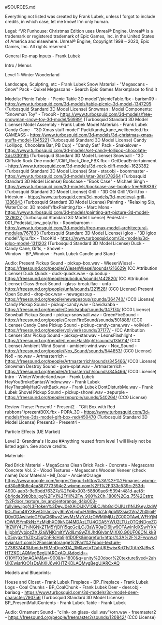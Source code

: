 #SOURCES.md

Everything not listed was created by Frank Lubek, unless I forgot to include credits, in which case, let me know!
I'm only human.

Legal: “VR Funhouse: Christmas Edition uses Unreal® Engine. Unreal® is a trademark or registered trademark of Epic Games, Inc. in the United States of America and elsewhere.
Unreal® Engine, Copyright 1998 – 2020, Epic Games, Inc. All rights reserved.”


General
Re-map Inputs - Frank Lubek



Intro / Menus



Level 1: Winter Wonderland

Landscape, Sculpting, etc - Frank Lubek
Snow Material - "Megascans - Snow" Pack - Quixel Megascans - Search Epic Games Marketplace to find it

Models:
Picnic Table - "Picnic Table 3D model"/picnicTable.fbx - barism09 - https://www.turbosquid.com/3d-models/table-picnic-3d-model-1347295 (Turbosquid Standard 3D Model License)
Snowman :
	Model Components: "Snowman Toy" - TroopR - https://www.turbosquid.com/3d-models/free-snowman-snow-toy-3d-model/569891 (Turbosquid Standard 3D Model License)
	Model Assembly - Frank Lubek
	Model Materials - Frank Lubek
Candy Cane - "3D Xmas stuff model" Pack/kandy_kane_wellbended.fbx - GAMEASS - https://www.turbosquid.com/3d-models/3d-christmas-xmas-stuffs-model-1345221 (Turbosquid Standard 3D Model License)
Candy (Lollipop, Chocolate Bar, PB Cup) - "Candy Set" Pack - Snakelover - https://www.turbosquid.com/3d-models/set-candy-lollipop-chocolate-3ds/330185 (Turbosquid Standard 3D Model License)
Snowball - "3D Cliffside Rock One model"/Cliff_Rock_One_FBX.fbx - GetDeadEntertainment - https://www.turbosquid.com/3d-models/3d-rock-cliff-model-1623382 (Turbosquid Standard 3D Model License)
Star - star.obj - boommaster - https://www.turbosquid.com/3d-models/star-3ds/378264 (Turbosquid Standard 3D Model License)
Bookcase - "Book Case" - Michael Singh - https://www.turbosquid.com/3d-models/bookcase-ase-books-free/688367 (Turbosquid Standard 3D Model License)
Grill - "3D Old Grill"/Grill.fbx - Iridesium - https://www.turbosquid.com/3d-models/3d-medieval-grill-1386043 (Turbosquid Standard 3D Model License)
Painting - "Relaxing Sip, WaterColor. 3D model"/fbxPainting.fbx - Marc Mons - https://www.turbosquid.com/3d-models/painting-art-picture-3d-model-1279027 (Turbosquid Standard 3D Model License)
Pedestal - 001_Pedestal_low_poly.fbx - Roombaroom - https://www.turbosquid.com/3d-models/free-max-model-architectural-modules/767833 (Turbosquid Standard 3D Model License)
Igloo - "3D Igloo model"/iglu.fbx - TacoKid - https://www.turbosquid.com/3d-models/3d-igloo-model-1311202 (Turbosquid Standard 3D Model License)
Duck - 
Candy Cane, Gifts, -
Shovel -  
Window - BP_Window - Frank Lubek
Candle and Stand - 



Audio:
Present Pickup Sound - pickup-box.wav - WiesenWiesel - https://freesound.org/people/WiesenWiesel/sounds/216629/ (CC Attribution License)
Duck Quack - duck-quack.wav - qubodup - https://freesound.org/people/qubodup/sounds/442820/ (CC Attribution License)
Glass Break Sound - glass-break.flac - unfa - https://freesound.org/people/unfa/sounds/221528/ (CC0 License)
Present Open Sound - drop-box.wav - newagesoup - https://freesound.org/people/newagesoup/sounds/364740/ (CC0 License)
Candy Pickup Sound - pickup-candy.wav - Davidsraba - https://freesound.org/people/Davidsraba/sounds/347174/ (CC0 License)
Snowball Pickup Sound - pickup-snowball.wav - GreenFireSound - https://freesound.org/people/GreenFireSound/sounds/501888/ (CC0 License)
Candy Cane Pickup Sound - pickup-candy-cane.wav - volivieri - https://freesound.org/people/volivieri/sounds/37177/ - (CC Attribution License)
Star Pickup Sound - pickup-star.wav - LeonsFlashlight - https://freesound.org/people/LeonsFlashlight/sounds/135014/ (CC0 License)
Ambient Wind Sound - ambient-wind.wav - Nox_Sound - https://freesound.org/people/Nox_Sound/sounds/544853/ (CC0 License)
No!! - no.wav - Artmasterrich - https://freesound.org/people/Artmasterrich/sounds/345466/ (CC0 License)
Snowman Destroy Sound - gore-splat.wav - Artmasterrich - https://freesound.org/people/Artmasterrich/sounds/345466/ (CC0 License)
Intro - WinterWonderland.wav - Frank Lubek
HeyYouBrokeSantasWindow.wav - Frank Lubek
HeyThatsMyHatGiveItBack.wav - Frank Lubek
DontDisturbMe.wav - Frank Lubek
Shovel Pickup Sound - pickup-shovel.wav - zepurple - https://freesound.org/people/zepurple/sounds/540264/ (CC0 License)



Review These:
Present1 - 
Present2 - "Gift Box with Red rubbons"/prezentBOX.fbx - POPA_3D - https://www.turbosquid.com/3d-models/free-3ds-model-gift-box-red/450470 (Turbosquid Standard 3D Model License)
Present3 - 
Present4 - 

Particle Effects (UE Market)




Level 2: Grandma's House
#Anything reused from level 1 will likely not be listed again. See above credits.

Materials:

Red Brick Material - MegaScans Clean Brick Pack - 
Concrete - Megascans Concrete Vol. 2 - 
Wood Textures - Megascans Wooden Veneer (check name)
Door Material - MI_Door - AncientOrange https://www.google.com/imgres?imgurl=https%3A%2F%2Fimages-wixmp-ed30a86b8c4ca887773594c2.wixmp.com%2Ff%2F333c539c-253d-4900-aab3-9e9bdd76327a%2Fd4ix003-58809ae6-5394-481d-aef8-8b4cde39b0bb.jpg%2Fv1%2Ffill%2Fw_900%2Ch_1800%2Cq_75%2Cstrp%2Fdoor_texture_by_ancientorange_d4ix003-fullview.jpg%3Ftoken%3DeyJ0eXAiOiJKV1QiLCJhbGciOiJIUzI1NiJ9.eyJzdWIiOiJ1cm46YXBwOiIsImlzcyI6InVybjphcHA6Iiwib2JqIjpbW3siaGVpZ2h0IjoiPD0xODAwIiwicGF0aCI6IlwvZlwvMzMzYzUzOWMtMjUzZC00OTAwLWFhYjMtOWU5YmRkNzYzMjdhXC9kNGl4MDAzLTU4ODA5YWU2LTUzOTQtNDgxZC1hZWY4LThiNGNkZTM5YjBiYi5qcGciLCJ3aWR0aCI6Ijw9OTAwIn1dXSwiYXVkIjpbInVybjpzZXJ2aWNlOmltYWdlLm9wZXJhdGlvbnMiXX0.G0UF06CN_kk8u05oygxrfhZ0kJ5gCnFRcHa9jh1DOPk&imgrefurl=https%3A%2F%2Fwww.deviantart.com%2Fancientorange%2Fart%2Fdoor-texture-273637443&tbnid=FltMnDgpXDA_3M&vet=12ahUKEwisrKrO1sDtAhXIJ6wKHTZKDLAQMygBegUIARCxAQ..i&docid=-O10YFXt3mAGAM&w=900&h=1800&q=unity%20door%20texture&ved=2ahUKEwisrKrO1sDtAhXIJ6wKHTZKDLAQMygBegUIARCxAQ

Models and Blueprints:

House and Closet - Frank Lubek
Fireplace - BP_Fireplace - Frank Lubek
Logs - 
Coal Chunks - BP_CoalChunk - Frank Lubek
Deer - deer.obj - bariacg - https://www.turbosquid.com/3d-models/3d-model-deer-character/790756 (Turbosquid Standard 3D Model License)
BP_PresentMultiContents - Frank Lubek
Table - Frank Lubek

Audio:
Ornament Sound - "clink- on glass- dull.wav"/orn.wav - freemaster2 - https://freesound.org/people/freemaster2/sounds/120842/ (CC0 License)


